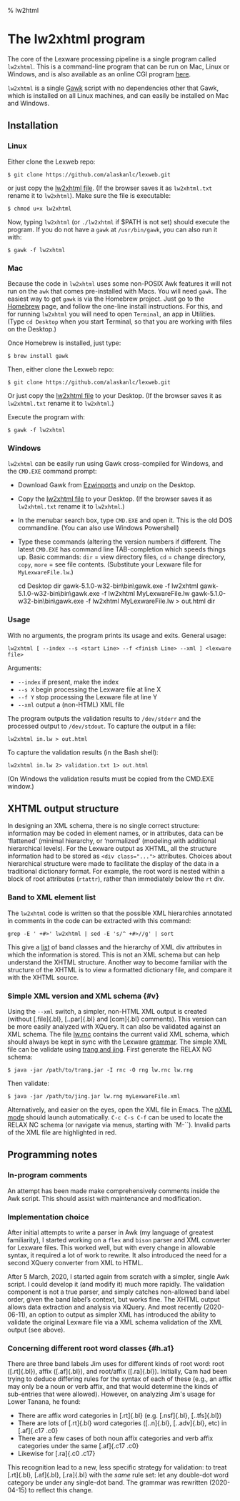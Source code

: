 % lw2html

# The lw2xhtml program

The core of the Lexware processing pipeline is a single program called
`lw2xhtml`. This is a command-line program that can be run on Mac,
Linux or Windows, and is also available as an online CGI program
[here](onlinetools.html).

`lw2xhtml` is a single [Gawk](https://www.gnu.org/software/gawk/)
script with no dependencies other that Gawk, which is installed on all
Linux machines, and can easily be installed on Mac and Windows.

## Installation

### Linux

Either clone the Lexweb repo:

    $ git clone https://github.com/alaskanlc/lexweb.git

or just copy the
[lw2xhtml file](https://raw.githubusercontent.com/alaskanlc/lexweb/master/lw2xhtml/lw2xhtml). (If
the browser saves it as `lw2xhtml.txt` rename it to `lw2xhtml`). Make
sure the file is executable:

    $ chmod u+x lw2xhtml
    
Now, typing `lw2xhtml` (or `./lw2xhtml` if $PATH is not set) should
execute the program. If you do not have a `gawk` at `/usr/bin/gawk`,
you can also run it with:

    $ gawk -f lw2xhtml

### Mac

Because the code in `lw2xhtml` uses some non-POSIX Awk features it
will not run on the `awk` that comes pre-installed with Macs.  You
will need `gawk`. The easiest way to get `gawk` is via the Homebrew
project. Just go to the [Homebrew](https://brew.sh/) page, and follow
the one-line install instructions. For this, and for running
`lw2xhtml` you will need to open `Terminal`, an app in Utilities. (Type
`cd Desktop` when you start Terminal, so that you are working with
files on the Desktop.)

Once Homebrew is installed, just type:

    $ brew install gawk

Then, either clone the Lexweb repo:

    $ git clone https://github.com/alaskanlc/lexweb.git

Or just copy the
[lw2xhtml file](https://raw.githubusercontent.com/alaskanlc/lexweb/master/lw2xhtml/lw2xhtml) to your Desktop. (If
the browser saves it as `lw2xhtml.txt` rename it to `lw2xhtml`.)

Execute the program with:

    $ gawk -f lw2xhtml

    
### Windows

`lw2xhtml` can be easily run using Gawk cross-compiled for Windows,
and the `CMD.EXE` command prompt:

 * Download Gawk from
   [Ezwinports](https://sourceforge.net/projects/ezwinports/files/) and unzip
   on the Desktop.
 * Copy the [lw2xhtml file](https://raw.githubusercontent.com/alaskanlc/lexweb/master/lw2xhtml/lw2xhtml)
   to your Desktop. (If the browser saves it as `lw2xhtml.txt` rename it
   to `lw2xhtml`.)
 * In the menubar search box, type `CMD.EXE` and open it. This is the old
   DOS commandline. (You can also use Windows Powershell)
 * Type these commands (altering the version numbers if different. The
   latest `CMD.EXE` has command line TAB-completion which speeds
   things up. Basic commands: `dir` = view directory files, `cd` =
   change directory, `copy`, `more` = see file contents. (Substitute
   your Lexware file for `MyLexwareFile.lw`.)

    cd Desktop
    dir
    gawk-5.1.0-w32-bin\bin\gawk.exe -f lw2xhtml
    gawk-5.1.0-w32-bin\bin\gawk.exe -f lw2xhtml MyLexwareFile.lw
    gawk-5.1.0-w32-bin\bin\gawk.exe -f lw2xhtml MyLexwareFile.lw > out.html
    dir

### Usage    
    
With no arguments, the program prints its usage and exits. General usage:

    lw2xhtml [ --index --s <start Line> --f <finish Line> --xml ] <lexware file>

Arguments:

 * `--index` if present, make the index
 * `--s X` begin processing the Lexware file at line X
 * `--f Y` stop processing the Lexware file at line Y
 * `--xml` output a (non-HTML) XML file
 
The program outputs the validation results to `/dev/stderr` and the
processed output to `/dev/stdout`.  To capture the output in a file:

    lw2xhtml in.lw > out.html

To capture the validation results (in the Bash shell):

    lw2xhtml in.lw 2> validation.txt 1> out.html

(On Windows the validation results must be copied from the CMD.EXE window.)


## XHTML output structure

In designing an XML schema, there is no single correct structure:
information may be coded in element names, or in attributes, data can
be ‘flattened’ (minimal hierarchy, or ‘normalized’ (modeling with
additional hierarchical levels). For the Lexware output as XHTML, all
the structure information had to be stored as `<div class="...">`
attributes. Choices about hierarchical structure were made to facilitate
the display of the data in a traditional dictionary format. For
example, the root word is nested within a block of root attributes
(`rtattr`), rather than immediately below the `rt` div.

### Band to XML element list

The `lw2xhtml` code is written so that the possible XML hierarchies
annotated in comments in the code can be extracted with this command:

    grep -E ' +#>' lw2xhtml | sed -E 's/^ +#>//g' | sort

This give a
[list](https://github.com/alaskanlc/lexweb/blob/master/lw2xhtml/lw_xml_elements)
of band classes and the hierarchy of XML div attributes in which the
information is stored. This is not an XML schema but can help
understand the XHTML structure. Another way to become familiar with
the structure of the XHTML is to view a formatted dictionary file, and
compare it with the XHTML source.

### Simple XML version and XML schema {#v}

Using the `--xml` switch, a simpler, non-HTML XML output is created
(without [.file]{.bl}, [..par]{.bl} and [com]{.bl} comments). This
version can be more easily analyzed with XQuery. It can also be
validated against an XML schema. The file
[lw.rnc](https://github.com/alaskanlc/lexweb/blob/master/lw2xhtml/lw.rnc)
contains the current valid XML schema, which should always be kept in
sync with the Lexware [grammar](grammar.html). The simple XML file can
be validate using [trang and jing](https://github.com/relaxng/jing-trang). First
generate the RELAX NG schema:

    $ java -jar /path/to/trang.jar -I rnc -O rng lw.rnc lw.rng

Then validate:

    $ java -jar /path/to/jing.jar lw.rng myLexwareFile.xml 

Alternatively, and easier on the eyes, open the XML file in Emacs. The
[nXML mode](https://www.gnu.org/software/emacs/manual/html_node/nxml-mode/index.html)
should launch automatically. `C-c C-s C-f` can be used to locate the
RELAX NC schema (or navigate via menus, starting with `M-\``). Invalid parts of the XML file are highlighted in red.

## Programming notes

### In-program comments

An attempt has been made make comprehensively comments inside the Awk
script. This should assist with maintenance and modification.

### Implementation choice

After initial attempts to write a parser in Awk (my language of
greatest familiarity), I started working on a `flex` and `bison`
parser and XML converter for Lexware files. This worked well, but with
every change in allowable syntax, it required a lot of work to
rewrite. It also introduced the need for a second XQuery converter
from XML to HTML.

After 5 March, 2020, I started again from scratch with a simpler,
single Awk script. I could develop it (and modify it) much more
rapidly. The validation component is not a true parser, and simply
catches non-allowed band label order, given the band label’s context,
but works fine.  The XHTML output allows data extraction and analysis
via XQuery. And most recently (2020-06-11), an option to output as
simpler XML has introduced the ability to validate the original
Lexware file via a XML schema validation of the XML output (see
above).

### Concerning different root word classes {#h.a1}

There are three band labels Jim uses for different kinds of root word:
root ([.rt]{.bl}), affix ([.af]{.bl}), and root/affix ([.ra]{.bl}).
Initially, Cam had been trying to deduce differing rules for the
syntax of each of these (e.g., an affix may only be a noun or verb
affix, and that would determine the kinds of sub-entries that were
allowed).  However, on analyzing Jim's usage for Lower Tanana, he
found:

 * There are affix word categories in [.rt]{.bl} (e.g. [.nsf]{.bl},
    [..tfs]{.bl})
 * There are lots of [.rt]{.bl} word categories ([..n]{.bl},
    [..adv]{.bl}, etc) in [.af]{.c17 .c0}
 * There are a few cases of both noun affix categories and verb affix
    categories under the same [.af]{.c17 .c0}
 * Likewise for [.ra]{.c0 .c17}

This recognition lead to a new, less specific strategy for validation:
to treat [.rt]{.bl}, [.af]{.bl}, [.ra]{.bl} with the _same_ rule set:
let any double-dot word category be under any single-dot band. The
grammar was rewritten (2020-04-15) to reflect this change.


